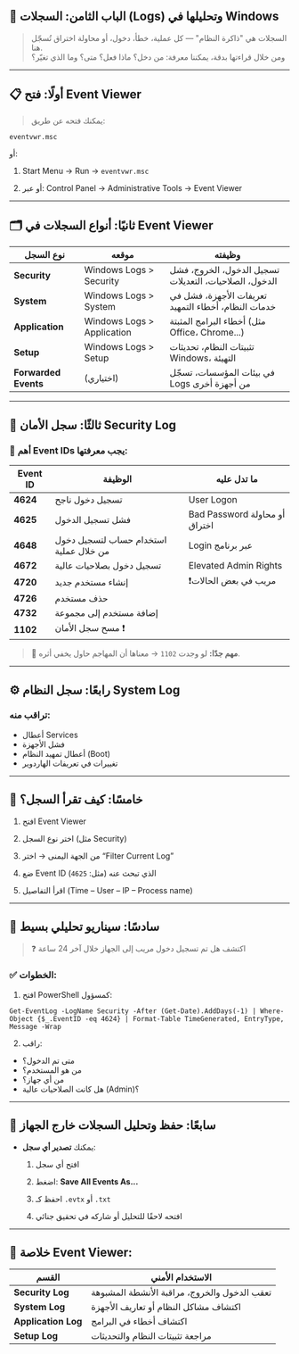 ## 📜 **الباب الثامن: السجلات (Logs) وتحليلها في Windows**

> السجلات هي "ذاكرة النظام" — كل عملية، خطأ، دخول، أو محاولة اختراق تُسجّل هنا.  
> ومن خلال قراءتها بدقة، يمكننا معرفة: من دخل؟ ماذا فعل؟ متى؟ وما الذي تغيّر؟
---
## 📋 **أولًا: فتح Event Viewer**

> يمكنك فتحه عن طريق:
```
eventvwr.msc
```

أو:

1. Start Menu → Run → `eventvwr.msc`
    
2. أو عبر: Control Panel → Administrative Tools → Event Viewer
---
## 🗂️ **ثانيًا: أنواع السجلات في Event Viewer**

|نوع السجل|موقعه|وظيفته|
|---|---|---|
|**Security**|Windows Logs > Security|تسجيل الدخول، الخروج، فشل الدخول، الصلاحيات، التعديلات|
|**System**|Windows Logs > System|تعريفات الأجهزة، فشل في خدمات النظام، أخطاء التمهيد|
|**Application**|Windows Logs > Application|أخطاء البرامج المثبتة (مثل Office، Chrome...)|
|**Setup**|Windows Logs > Setup|تثبيتات النظام، تحديثات Windows، التهيئة|
|**Forwarded Events**|(اختياري)|في بيئات المؤسسات، تسجّل Logs من أجهزة أخرى|

---

## 🔐 **ثالثًا: سجل الأمان Security Log**

### 🎯 أهم Event IDs يجب معرفتها:

|Event ID|الوظيفة|ما تدل عليه|
|---|---|---|
|**4624**|تسجيل دخول ناجح|User Logon|
|**4625**|فشل تسجيل الدخول|Bad Password أو محاولة اختراق|
|**4648**|استخدام حساب لتسجيل دخول من خلال عملية|Login عبر برنامج|
|**4672**|تسجيل دخول بصلاحيات عالية|Elevated Admin Rights|
|**4720**|إنشاء مستخدم جديد|❗مريب في بعض الحالات|
|**4726**|حذف مستخدم||
|**4732**|إضافة مستخدم إلى مجموعة||
|**1102**|مسح سجل الأمان ❗||

> 📌 **مهم جدًا:** لو وجدت `1102` → معناها أن المهاجم حاول يخفي أثره.

---
## ⚙️ **رابعًا: سجل النظام System Log**

### تراقب منه:

- أعطال Services
- فشل الأجهزة
- أعطال تمهيد النظام (Boot)
- تغييرات في تعريفات الهاردوير
---
## 🧪 **خامسًا: كيف تقرأ السجل؟**

1. افتح Event Viewer

2. اختر نوع السجل (مثل Security)

3. من الجهة اليمنى → اختر “Filter Current Log”

4. ضع Event ID الذي تبحث عنه (مثل: `4625`)

5. اقرأ التفاصيل (Time – User – IP – Process name)

---
## 🧠 **سادسًا: سيناريو تحليلي بسيط**

> ❓ اكتشف هل تم تسجيل دخول مريب إلى الجهاز خلال آخر 24 ساعة

### ✅ الخطوات:

1. افتح PowerShell كمسؤول:
```
Get-EventLog -LogName Security -After (Get-Date).AddDays(-1) | Where-Object {$_.EventID -eq 4624} | Format-Table TimeGenerated, EntryType, Message -Wrap
```


2. راقب:

- متى تم الدخول؟
- من هو المستخدم؟
- من أي جهاز؟
- هل كانت الصلاحيات عالية (Admin)؟
---
## 🔐 **سابعًا: حفظ وتحليل السجلات خارج الجهاز**

- يمكنك **تصدير أي سجل**:
    
    1. افتح أي سجل
        
    2. اضغط: **Save All Events As...**
        
    3. احفظ كـ `.evtx` أو `.txt`
        
    4. افتحه لاحقًا للتحليل أو شاركه في تحقيق جنائي

---
## 📌 خلاصة Event Viewer:

|القسم|الاستخدام الأمني|
|---|---|
|**Security Log**|تعقب الدخول والخروج، مراقبة الأنشطة المشبوهة|
|**System Log**|اكتشاف مشاكل النظام أو تعاريف الأجهزة|
|**Application Log**|اكتشاف أخطاء في البرامج|
|**Setup Log**|مراجعة تثبيتات النظام والتحديثات|
